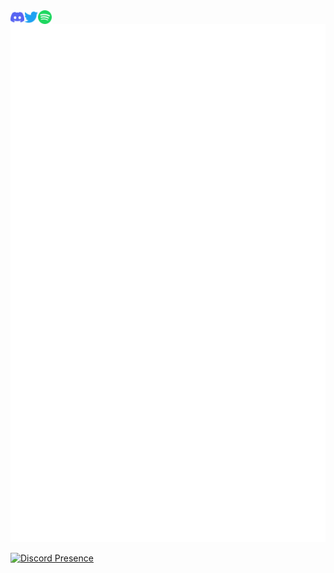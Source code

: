 <a href="https://discordapp.com/users/242183143564640258">
  <img align="left" alt="yukineko's Discord" width="22px" src="/assets/discord.svg" />
</a>
<a href="https://twitter.com/hideki_0403">
  <img align="left" alt="yukineko's Twitter" width="22px" src="/assets/twitter.svg" />
</a>
<a href="https://open.spotify.com/user/hideki030403">
  <img align="left" alt="yukineko's Spotify" width="22px" src="/assets/spotify.svg" />
</a>
  
  
![Metrics](/github-metrics.svg)  
  
[![Discord Presence](https://lanyard.cnrad.dev/api/242183143564640258?bg=2e3440)](https://discord.com/users/242183143564640258)
